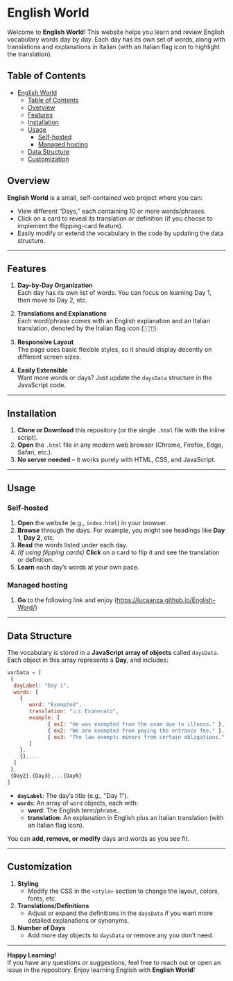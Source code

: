 # English World 

Welcome to **English World**! This website helps you learn and review English vocabulary words day by day. Each day has its own set of words, along with translations and explanations in Italian (with an Italian flag icon to highlight the translation).

## Table of Contents
- [English World](#english-world)
  - [Table of Contents](#table-of-contents)
  - [Overview](#overview)
  - [Features](#features)
  - [Installation](#installation)
  - [Usage](#usage)
    - [Self-hosted](#self-hosted)
    - [Managed hosting](#managed-hosting)
  - [Data Structure](#data-structure)
  - [Customization](#customization)


## Overview
**English World** is a small, self-contained web project where you can:
- View different “Days,” each containing 10 or more words/phrases.
- Click on a card to reveal its translation or definition (if you choose to implement the flipping-card feature).
- Easily modify or extend the vocabulary in the code by updating the data structure.

---

## Features
1. **Day-by-Day Organization**  
   Each day has its own list of words. You can focus on learning Day 1, then move to Day 2, etc.

2. **Translations and Explanations**  
   Each word/phrase comes with an English explanation and an Italian translation, denoted by the Italian flag icon (🇮🇹).

3. **Responsive Layout**  
   The page uses basic flexible styles, so it should display decently on different screen sizes.

4. **Easily Extensible**  
   Want more words or days? Just update the `daysData` structure in the JavaScript code.

---

## Installation
1. **Clone or Download** this repository (or the single `.html` file with the inline script).
2. **Open** the `.html` file in any modern web browser (Chrome, Firefox, Edge, Safari, etc.).
3. **No server needed** – it works purely with HTML, CSS, and JavaScript.

---

## Usage

### Self-hosted

1. **Open** the website (e.g., `index.html`) in your browser.
2. **Browse** through the days. For example, you might see headings like **Day 1**, **Day 2**, etc.
3. **Read** the words listed under each day.  
4. *(If using flipping cards)* **Click** on a card to flip it and see the translation or definition.  
5. **Learn** each day’s words at your own pace.

### Managed hosting

1. **Go** to the following link and enjoy (https://lucaanza.github.io/English-Word/) 

---

## Data Structure
The vocabulary is stored in a **JavaScript array of objects** called `daysData`. Each object in this array represents a **Day**, and includes:
  ```js
  varData = [
   {
    dayLabel: "Day 1",
    words: [
      { 
         word: "Exempted",
         translation: "🇮🇹 Esonerato",
         example: [
               { ex1: "He was exempted from the exam due to illness." },
               { ex2: "We are exempted from paying the entrance fee." },
               { ex3: "The law exempts minors from certain obligations." }
         ]
      },
      {},...
    ]
   },
   {Day2},{Day3},...{DayN}
  ]
  ```
- **`dayLabel`**: The day’s title (e.g., "Day 1").  
- **`words`**: An array of `word` objects, each with:
  - **word**: The English term/phrase.
  - **translation**: An explanation in English plus an Italian translation (with an Italian flag icon).

You can **add, remove, or modify** days and words as you see fit.

---

## Customization
1. **Styling**  
   - Modify the CSS in the `<style>` section to change the layout, colors, fonts, etc.
2. **Translations/Definitions**  
   - Adjust or expand the definitions in the `daysData` if you want more detailed explanations or synonyms.
3. **Number of Days**  
   - Add more day objects to `daysData` or remove any you don’t need.

---

**Happy Learning!**  
If you have any questions or suggestions, feel free to reach out or open an issue in the repository. Enjoy learning English with **English World**!
